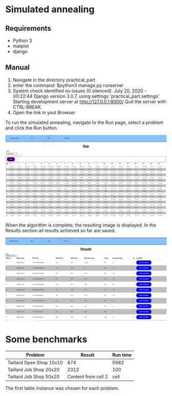 # Simulated annealing

## Requirements
* Python 3
* matplot
* django


## Manual

1. Navigate in the directory practical_part
2. enter the command: $python3 manage.py runserver
3. System check identified no issues (0 silenced).
   July 20, 2020 - 00:22:44
   Django version 3.0.7, using settings 'practical_part.settings'
   Starting development server at http://127.0.0.1:8000/
   Quit the server with CTRL-BREAK.
4. Open the link in yout Browser

To run the simulated annealing, navigate to the Run page, select a problem and click the Run button.

![Run](/imgs/run.jpg)

When the algorithm is complete, the resulting image is displayed.
In the Results section all results achieved so far are saved.

![Results](/imgs/results.jpg)

# Some benchmarks


 Problem                 | Result       | Run time
------------------------ | -------------| ------------
Taillard Open Shop 10x10 |  874         | 5982
Taillard Job Shop 20x20  | 2312         | 100
Taillard Job Shop 50x20  | Content from cell 2 | cell

The first table instance was chosen for each problem.

